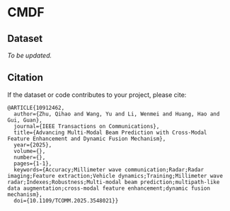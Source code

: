 # CMDF

## Dataset

*To be updated.*

## Citation

If the dataset or code contributes to your project, please cite:

```plaintext
@ARTICLE{10912462,
  author={Zhu, Qihao and Wang, Yu and Li, Wenmei and Huang, Hao and Gui, Guan},
  journal={IEEE Transactions on Communications}, 
  title={Advancing Multi-Modal Beam Prediction with Cross-Modal Feature Enhancement and Dynamic Fusion Mechanism}, 
  year={2025},
  volume={},
  number={},
  pages={1-1},
  keywords={Accuracy;Millimeter wave communication;Radar;Radar imaging;Feature extraction;Vehicle dynamics;Training;Millimeter wave radar;Indexes;Robustness;Multi-modal beam prediction;multipath-like data augmentation;cross-modal feature enhancement;dynamic fusion mechanism},
  doi={10.1109/TCOMM.2025.3548021}}
